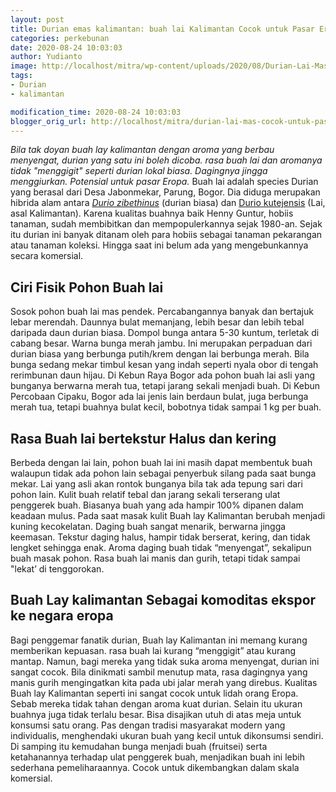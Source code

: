 ```yaml
---
layout: post
title: Durian emas kalimantan: buah lai Kalimantan Cocok untuk Pasar Eropa
categories: perkebunan
date: 2020-08-24 10:03:03
author: Yudianto
image: http://localhost/mitra/wp-content/uploads/2020/08/Durian-Lai-Mas_1067x800.jpg
tags:
- Durian
- kalimantan

modification_time: 2020-08-24 10:03:03
blogger_orig_url: http://localhost/mitra/durian-lai-mas-cocok-untuk-pasar.html
---
```


<em>Bila tak doyan buah lay kalimantan dengan aroma yang berbau menyengat, durian yang satu ini boleh dicoba. rasa buah lai dan aromanya tidak "menggigit" seperti durian lokal biasa. Dagingnya jingga menggiurkan. Potensial untuk pasar Eropa.</em>
Buah lai adalah species Durian yang berasal dari Desa Jabonmekar, Parung, Bogor. Dia diduga merupakan hibrida alam antara <a href="http://127.0.0.1/mitra/topik/durian"><em>Durio zibethinus</em></a> (durian biasa) dan <a href="https://www.nparks.gov.sg/florafaunaweb/flora/7/2/7205" rel="nofollow">Durio kutejensis</a> (Lai, asal Kalimantan).
Karena kualitas buahnya baik Henny Guntur, hobiis tanaman, sudah membibitkan dan mempopulerkannya sejak 1980-an. Sejak itu durian ini banyak ditanam oleh para hobiis sebagai tanaman pekarangan atau tanaman koleksi. Hingga saat ini belum ada yang mengebunkannya secara komersial.
<h2>Ciri Fisik Pohon Buah lai</h2>
Sosok pohon buah lai mas pendek. Percabangannya banyak dan bertajuk lebar merendah. Daunnya bulat memanjang, lebih besar dan lebih tebal daripada daun durian biasa. Dompol bunga antara 5-30 kuntum, terletak di cabang besar.
Warna bunga merah jambu. Ini merupakan perpaduan dari durian biasa yang berbunga putih/krem dengan lai berbunga merah. Bila bunga sedang mekar timbul kesan yang indah seperti nyala obor di tengah rerimbunan daun hijau.
Di Kebun Raya Bogor ada pohon buah lai asli yang bunganya berwarna merah tua, tetapi jarang sekali menjadi buah. Di Kebun Percobaan Cipaku, Bogor ada lai jenis lain berdaun bulat, juga berbunga merah tua, tetapi buahnya bulat kecil, bobotnya tidak sampai 1 kg per buah.
<h2>Rasa Buah lai bertekstur Halus dan kering</h2>
Berbeda dengan lai lain, pohon buah lai ini masih dapat membentuk buah walaupun tidak ada pohon lain sebagai penyerbuk silang pada saat bunga mekar. Lai yang asli akan rontok bunganya bila tak ada tepung sari dari pohon lain.
Kulit buah relatif tebal dan jarang sekali terserang ulat penggerek buah. Biasanya buah yang ada hampir 100% dipanen dalam keadaan mulus. Pada saat masak kulit Buah lay Kalimantan berubah menjadi kuning kecokelatan.
Daging buah sangat menarik, berwarna jingga keemasan. Tekstur daging halus, hampir tidak berserat, kering, dan tidak lengket sehingga enak. Aroma daging buah tidak “menyengat”, sekalipun buah masak pohon. Rasa buah lai manis dan gurih, tetapi tidak sampai "lekat’ di tenggorokan.
<h2>Buah Lay kalimantan Sebagai komoditas ekspor ke negara eropa</h2>
Bagi penggemar fanatik durian, Buah lay Kalimantan ini memang kurang memberikan kepuasan. rasa buah lai kurang “menggigit” atau kurang mantap. Namun, bagi mereka yang tidak suka aroma menyengat, durian ini sangat cocok. Bila dinikmati sambil menutup mata, rasa dagingnya yang manis gurih mengingatkan kita pada ubi jalar merah yang direbus.
Kualitas Buah lay Kalimantan seperti ini sangat cocok untuk lidah orang Eropa. Sebab mereka tidak tahan dengan aroma kuat durian. Selain itu ukuran buahnya juga tidak terlalu besar. Bisa disajikan utuh di atas meja untuk konsumsi satu orang. Pas dengan tradisi masyarakat modern yang individualis, menghendaki ukuran buah yang kecil untuk dikonsumsi sendiri.
Di samping itu kemudahan bunga menjadi buah (fruitsei) serta ketahanannya terhadap ulat penggerek buah, menjadikan buah ini lebih sederhana pemeliharaannya. Cocok untuk dikembangkan dalam skala komersial.
